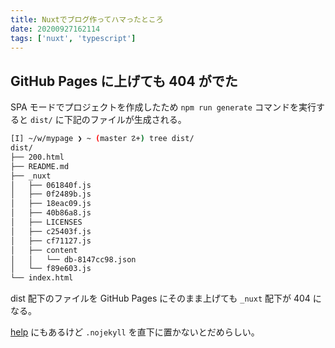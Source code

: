 ```yaml
---
title: Nuxtでブログ作ってハマったところ
date: 20200927162114
tags: ['nuxt', 'typescript']
---
```


## GitHub Pages に上げても 404 がでた
SPA モードでプロジェクトを作成したため `npm run generate` コマンドを実行すると `dist/` に下記のファイルが生成される。
```bash
[I] ~/w/mypage ❯ ~ (master ☡+) tree dist/
dist/
├── 200.html
├── README.md
├── _nuxt
│   ├── 061840f.js
│   ├── 0f2489b.js
│   ├── 18eac09.js
│   ├── 40b86a8.js
│   ├── LICENSES
│   ├── c25403f.js
│   ├── cf71127.js
│   ├── content
│   │   └── db-8147cc98.json
│   └── f89e603.js
└── index.html
```

dist 配下のファイルを GitHub Pages にそのまま上げても `_nuxt` 配下が 404 になる。

[help](https://docs.github.com/en/free-pro-team@latest/github/working-with-github-pages/about-github-pages-and-jekyll) にもあるけど `.nojekyll` を直下に置かないとだめらしい。
